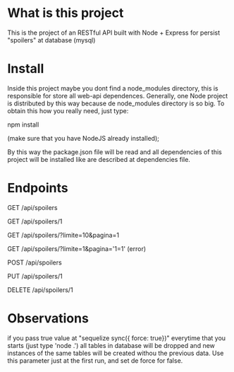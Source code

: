 # What is this project

This is the project of an RESTful API built with Node + Express for persist "spoilers" at database (mysql)

# Install
Inside this project maybe you dont find a node_modules directory, this is responsible for store all web-api dependences. Generally, one Node project is distributed by this way because de node_modules directory is so big. To obtain this how you really need, just type:

npm install 

(make sure that you have NodeJS already installed);

By this way the package.json file will be read and all dependencies of this project will be installed like are described at dependencies file.

# Endpoints 

GET /api/spoilers

GET /api/spoilers/1

GET /api/spoilers/?limite=10&pagina=1

GET /api/spoilers/?limite=1&pagina='1=1' (error)

POST /api/spoilers

PUT /api/spoilers/1

DELETE /api/spoilers/1

# Observations
if you pass true value at "sequelize sync({ force: true})" everytime that you starts (just type 'node .')  all tables in database will be dropped and new instances of the same tables will be created withou the previous data. Use this parameter just at the first run, and set de force for false.